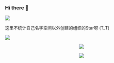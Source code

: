 ### Hi there 👋
![](https://github-readme-stats.vercel.app/api?username=ryouaki&show_icons=true&hide_border=true)

这里不统计自己名字空间以外创建的组织的Star呀 (T_T)

<img src="https://visitor-badge.glitch.me/badge?page_id=ryouaki" />

<p align = "center">
  <img src = "https://github-readme-stats.vercel.app/api/top-langs/?username=ryouaki&langs_count=8&layout=compact&theme=light&include_all_commits=true&line_height=27">
  <p align="center" style="margin-bottom: 10px;">
    <img src="https://github-profile-trophy.vercel.app/?username=ryouaki&column=7&theme=light"/>
  </p>
</p>
